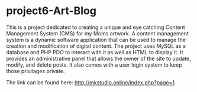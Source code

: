 # project6-Art-Blog
This is a project dedicated to creating a unique and eye catching Content Management System (CMS) for my Moms artwork. A content management system is a dynamic software application that can be used to manage the creation and modification of digital content. The project uses MySQL as a database and PHP PDO to interact with it as well as HTML to display it. It provides an administrative panel that allows the owner of the site to update, modify, and delete posts. It also comes with a user login system to keep those privilages private.

The link can be found here: http://mkstudio.online/index.php?page=1


